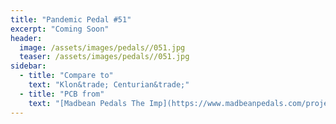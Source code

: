 ```yaml
---
title: "Pandemic Pedal #51"
excerpt: "Coming Soon"
header:
  image: /assets/images/pedals//051.jpg
  teaser: /assets/images/pedals//051.jpg
sidebar:
  - title: "Compare to"
    text: "Klon&trade; Centurian&trade;"
  - title: "PCB from"
    text: "[Madbean Pedals The Imp](https://www.madbeanpedals.com/projects/index.html)"
---
```



